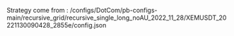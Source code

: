 Strategy come from : /configs/DotCom/pb-configs-main/recursive_grid/recursive_single_long_noAU_2022_11_28/XEMUSDT_20221130090428_2855e/config.json